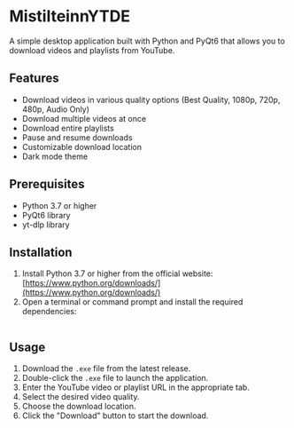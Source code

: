 # MistilteinnYTDE

A simple desktop application built with Python and PyQt6 that allows you to download videos and playlists from YouTube.

## Features

- Download videos in various quality options (Best Quality, 1080p, 720p, 480p, Audio Only)
- Download multiple videos at once
- Download entire playlists
- Pause and resume downloads
- Customizable download location
- Dark mode theme

## Prerequisites

- Python 3.7 or higher
- PyQt6 library
- yt-dlp library

## Installation

1. Install Python 3.7 or higher from the official website: [https://www.python.org/downloads/](https://www.python.org/downloads/)
2. Open a terminal or command prompt and install the required dependencies:
```pip install pyqt6 yt-dlp
```


## Usage

1. Download the `.exe` file from the latest release.
2. Double-click the `.exe` file to launch the application.
3. Enter the YouTube video or playlist URL in the appropriate tab.
4. Select the desired video quality.
5. Choose the download location.
6. Click the "Download" button to start the download.
